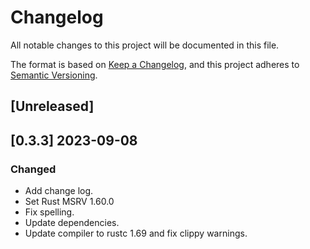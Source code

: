 # Changelog

All notable changes to this project will be documented in this file.

The format is based on [Keep a Changelog](https://keepachangelog.com/en/1.1.0/),
and this project adheres to [Semantic Versioning](https://semver.org/spec/v2.0.0.html).

## [Unreleased]

## [0.3.3] 2023-09-08

### Changed

- Add change log.
- Set Rust MSRV 1.60.0
- Fix spelling.
- Update dependencies.
- Update compiler to rustc 1.69 and fix clippy warnings.
